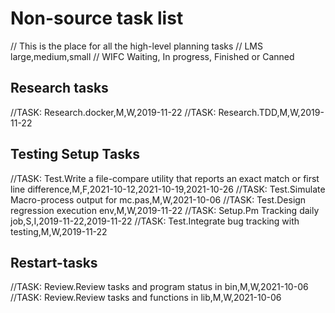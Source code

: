 # Non-source task list

// This is the place for all the high-level planning tasks
// LMS large,medium,small
// WIFC Waiting, In progress, Finished or Canned

## Research tasks

//TASK: Research.docker,M,W,2019-11-22
//TASK: Research.TDD,M,W,2019-11-22

## Testing Setup Tasks

//TASK: Test.Write a file-compare utility that reports an exact match or first line difference,M,F,2021-10-12,2021-10-19,2021-10-26
//TASK: Test.Simulate Macro-process output for mc.pas,M,W,2021-10-06
//TASK: Test.Design regression execution env,M,W,2019-11-22
//TASK: Setup.Pm Tracking daily job,S,I,2019-11-22,2019-11-22
//TASK: Test.Integrate bug tracking with testing,M,W,2019-11-22

## Restart-tasks

//TASK: Review.Review tasks and program status in bin,M,W,2021-10-06
//TASK: Review.Review tasks and functions in lib,M,W,2021-10-06
